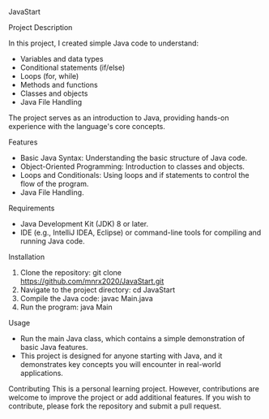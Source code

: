 JavaStart

Project Description

In this project, I created simple Java code to understand:

* Variables and data types
* Conditional statements (if/else)
* Loops (for, while)
* Methods and functions
* Classes and objects
* Java File Handling

The project serves as an introduction to Java, providing hands-on experience with the language's core concepts.

Features
* Basic Java Syntax: Understanding the basic structure of Java code.
* Object-Oriented Programming: Introduction to classes and objects.
* Loops and Conditionals: Using loops and if statements to control the flow of the program.
* Java File Handling.

Requirements
* Java Development Kit (JDK) 8 or later.
* IDE (e.g., IntelliJ IDEA, Eclipse) or command-line tools for compiling and running Java code.

Installation
1. Clone the repository: git clone https://github.com/mnrx2020/JavaStart.git
2. Navigate to the project directory: cd JavaStart
3. Compile the Java code: javac Main.java
4. Run the program: java Main

Usage
* Run the main Java class, which contains a simple demonstration of basic Java features.
* This project is designed for anyone starting with Java, and it demonstrates key concepts you will encounter in real-world applications.

Contributing
This is a personal learning project. However, contributions are welcome to improve the project or add additional features. If you wish to contribute, please fork the repository and submit a pull request.
